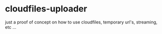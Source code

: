 cloudfiles-uploader
===================

just a proof of concept on how to use cloudfiles, temporary url's, streaming, etc ...